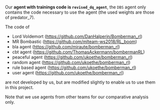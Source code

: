Our **agent with trainings code is `revised_dq_agent`**, the `DBS` agent only contains the code necessary to use the agent (the used weights are those of predator_7).

The code of
* Lord Voldemort (https://github.com/DanHalperin/Bomberman_rl)
* MR Bombastic (https://github.com/mlteam-ws2018/RL_boom)
* bla agent (https://github.com/miraute/bomberman_rl)
* cbt agent (https://github.com/ThomasAckermann/bombermanRL)
* peaceful agent (https://github.com/ukoethe/bomberman_rl)
* random agent (https://github.com/ukoethe/bomberman_rl)
* rule based agent (https://github.com/ukoethe/bomberman_rl)
* user agent (https://github.com/ukoethe/bomberman_rl)

are not developed by us, but are modified slightly to enable us to use them in
this project.

Note that we use agents from other teams for our comparative analysis only.
